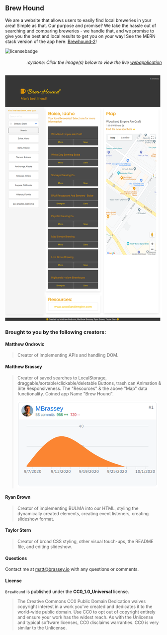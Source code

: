 ## Brew Hound

We are a website that allows users to easily find local breweries in your area! Simple as that. Our purpose and promise? We take the hassle out of searching and comparing breweries - we handle that, and we promise to give you the best and local results to get you on your way! See the MERN stack version of the app here: [Brewhound-2](https://github.com/MBrassey/brewhound-2)!

![licensebadge](https://img.shields.io/badge/license-CC0_1.0_Universal-blue)

<h6><p align="right">:cyclone: Click the image(s) below to view the live <a id="Screenshots" href="https://mbrassey.github.io/BrewHound/">webapplication</a></p></h6>

[<p align="center"><img src="assets/images/Preview.png">](https://mbrassey.github.io/BrewHound/)

### Brought to you by the following creators:

#### Matthew Ondrovic

> Creator of implementing APIs and handling DOM.
#### Matthew Brassey

> Creator of saved searches to LocalStorage, draggable/sortable/clickable/deletable Buttons, trash can Animation & Site Responsiveness. The "Resources" & the above "Map" data functionality. Coined app Name "Brew Hound".
[<p align="left"><img src="assets/images/contributor.png">](https://github.com/ryanabrown14/brew-hound/graphs/contributors)
#### Ryan Brown

> Creator of implementing BULMA into our HTML, styling the dynamically created elements, creating event listeners, creating slideshow format.
#### Taylor Stern

> Creator of broad CSS styling, other visual touch-ups, the README file, and editing slideshow.

#### Questions

Contact me at [matt@brassey.io](mailto:matt@brassey.io) with any questions or comments.

#### License

`BrewHound` is published under the __CC0_1.0_Universal__ license.

> The Creative Commons CC0 Public Domain Dedication waives copyright interest in a work you've created and dedicates it to the world-wide public domain. Use CC0 to opt out of copyright entirely and ensure your work has the widest reach. As with the Unlicense and typical software licenses, CC0 disclaims warranties. CC0 is very similar to the Unlicense.
